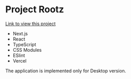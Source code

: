 # Project Rootz

[Link to view this project](https://my-project-rootz.vercel.app)

- Next.js
- React
- TypeScript
- CSS Modules
- ESlint
- Vercel

The application is implemented only for Desktop version.
